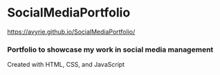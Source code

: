 # SocialMediaPortfolio
https://avyrie.github.io/SocialMediaPortfolio/
### Portfolio to showcase my work in social media management

Created with HTML, CSS, and JavaScript
